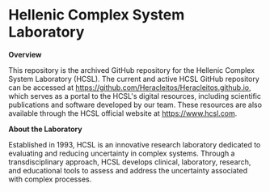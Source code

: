 # Hellenic Complex System Laboratory

**Overview**

This repository is the archived GitHub repository for the Hellenic Complex System Laboratory (HCSL). The current and active HCSL GitHub repository can be accessed at https://github.com/Heracleitos/Heracleitos.github.io, which serves as a portal to the HCSL's digital resources, including scientific publications and software developed by our team. These resources are also available through the HCSL official website at https://www.hcsl.com.

**About the Laboratory**

Established in 1993, HCSL is an innovative research laboratory dedicated to evaluating and reducing  uncertainty in complex systems. Through a transdisciplinary approach, HCSL develops clinical, laboratory, research, and educational tools to assess and address the uncertainty associated with complex processes.
